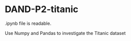 # DAND-P2-titanic

.ipynb file is readable.

Use Numpy and Pandas to investigate the Titanic dataset
